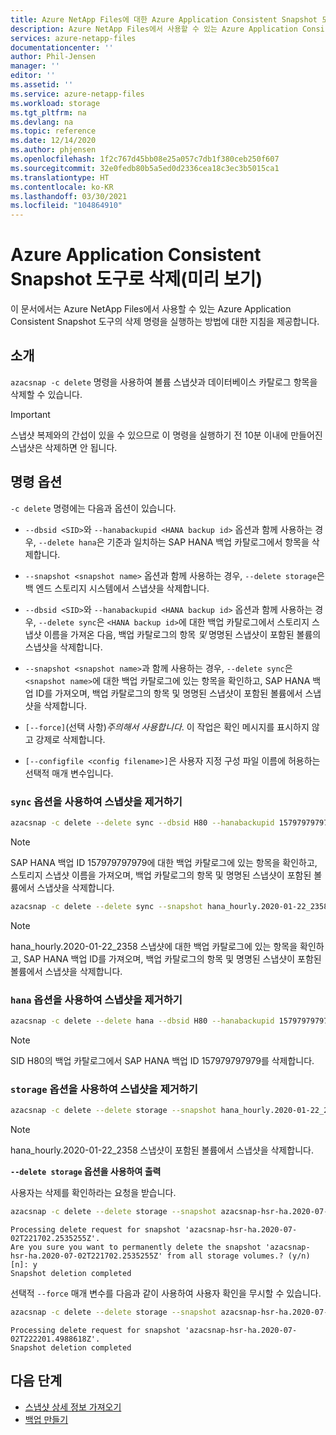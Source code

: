 ```yaml
---
title: Azure NetApp Files에 대한 Azure Application Consistent Snapshot 도구를 사용하여 삭제 | Microsoft Docs
description: Azure NetApp Files에서 사용할 수 있는 Azure Application Consistent Snapshot 도구의 삭제 명령을 실행하는 방법에 대한 지침을 제공합니다.
services: azure-netapp-files
documentationcenter: ''
author: Phil-Jensen
manager: ''
editor: ''
ms.assetid: ''
ms.service: azure-netapp-files
ms.workload: storage
ms.tgt_pltfrm: na
ms.devlang: na
ms.topic: reference
ms.date: 12/14/2020
ms.author: phjensen
ms.openlocfilehash: 1f2c767d45bb08e25a057c7db1f380ceb250f607
ms.sourcegitcommit: 32e0fedb80b5a5ed0d2336cea18c3ec3b5015ca1
ms.translationtype: HT
ms.contentlocale: ko-KR
ms.lasthandoff: 03/30/2021
ms.locfileid: "104864910"
---
```

# <a name="delete-using-azure-application-consistent-snapshot-tool-preview"></a>Azure Application Consistent Snapshot 도구로 삭제(미리 보기)

이 문서에서는 Azure NetApp Files에서 사용할 수 있는 Azure Application Consistent Snapshot 도구의 삭제 명령을 실행하는 방법에 대한 지침을 제공합니다.

## <a name="introduction"></a>소개

`azacsnap -c delete` 명령을 사용하여 볼륨 스냅샷과 데이터베이스 카탈로그 항목을 삭제할 수 있습니다.

> [!IMPORTANT]
> 스냅샷 복제와의 간섭이 있을 수 있으므로 이 명령을 실행하기 전 10분 이내에 만들어진 스냅샷은 삭제하면 안 됩니다.

## <a name="command-options"></a>명령 옵션

`-c delete` 명령에는 다음과 옵션이 있습니다.

- `--dbsid <SID>`와 `--hanabackupid <HANA backup id>` 옵션과 함께 사용하는 경우, `--delete hana`은 기준과 일치하는 SAP HANA 백업 카탈로그에서 항목을 삭제합니다.

- `--snapshot <snapshot name>` 옵션과 함께 사용하는 경우, `--delete storage`은 백 엔드 스토리지 시스템에서 스냅샷을 삭제합니다.

- `--dbsid <SID>`와 `--hanabackupid <HANA backup id>` 옵션과 함께 사용하는 경우, `--delete sync`은 `<HANA backup id>`에 대한 백업 카탈로그에서 스토리지 스냅샷 이름을 가져온 다음, 백업 카탈로그의 항목 _및_ 명명된 스냅샷이 포함된 볼륨의 스냅샷을 삭제합니다.

- `--snapshot <snapshot name>`과 함께 사용하는 경우, `--delete sync`은 `<snapshot name>`에 대한 백업 카탈로그에 있는 항목을 확인하고, SAP HANA 백업 ID를 가져오며, 백업 카탈로그의 항목 및 명명된 스냅샷이 포함된 볼륨에서 스냅샷을 삭제합니다.

- `[--force]`(선택 사항)*주의해서 사용합니다*.  이 작업은 확인 메시지를 표시하지 않고 강제로 삭제합니다.

- `[--configfile <config filename>]`은 사용자 지정 구성 파일 이름에 허용하는 선택적 매개 변수입니다.

### <a name="delete-a-snapshot-using-sync-option"></a>`sync` 옵션을 사용하여 스냅샷을 제거하기

```bash
azacsnap -c delete --delete sync --dbsid H80 --hanabackupid 157979797979
```

> [!NOTE]
> SAP HANA 백업 ID 157979797979에 대한 백업 카탈로그에 있는 항목을 확인하고, 스토리지 스냅샷 이름을 가져오며, 백업 카탈로그의 항목 및 명명된 스냅샷이 포함된 볼륨에서 스냅샷을 삭제합니다.

```bash
azacsnap -c delete --delete sync --snapshot hana_hourly.2020-01-22_2358
```

> [!NOTE]
> hana_hourly.2020-01-22_2358 스냅샷에 대한 백업 카탈로그에 있는 항목을 확인하고, SAP HANA 백업 ID를 가져오며, 백업 카탈로그의 항목 및 명명된 스냅샷이 포함된 볼륨에서 스냅샷을 삭제합니다.

### <a name="delete-a-snapshot-using-hana-option"></a>`hana` 옵션을 사용하여 스냅샷을 제거하기

```bash
azacsnap -c delete --delete hana --dbsid H80 --hanabackupid 157979797979
```

> [!NOTE]
> SID H80의 백업 카탈로그에서 SAP HANA 백업 ID 157979797979를 삭제합니다.

### <a name="delete-a-snapshot-using-storage-option"></a>`storage` 옵션을 사용하여 스냅샷을 제거하기

```bash
azacsnap -c delete --delete storage --snapshot hana_hourly.2020-01-22_2358
```

> [!NOTE]
> hana_hourly.2020-01-22_2358 스냅샷이 포함된 볼륨에서 스냅샷을 삭제합니다.

**`--delete storage` 옵션을 사용하여 출력**

사용자는 삭제를 확인하라는 요청을 받습니다.

```bash
azacsnap -c delete --delete storage --snapshot azacsnap-hsr-ha.2020-07-02T221702.2535255Z
```

```output
Processing delete request for snapshot 'azacsnap-hsr-ha.2020-07-02T221702.2535255Z'.
Are you sure you want to permanently delete the snapshot 'azacsnap-hsr-ha.2020-07-02T221702.2535255Z' from all storage volumes.? (y/n) [n]: y
Snapshot deletion completed
```

선택적 `--force` 매개 변수를 다음과 같이 사용하여 사용자 확인을 무시할 수 있습니다.

```bash
azacsnap -c delete --delete storage --snapshot azacsnap-hsr-ha.2020-07-02T222201.4988618Z --force
```

```output
Processing delete request for snapshot 'azacsnap-hsr-ha.2020-07-02T222201.4988618Z'.
Snapshot deletion completed
```

## <a name="next-steps"></a>다음 단계

- [스냅샷 상세 정보 가져오기](azacsnap-cmd-ref-details.md)
- [백업 만들기](azacsnap-cmd-ref-backup.md)
